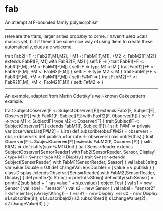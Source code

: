 fab
===

An attempt at F-bounded family polymorphism

---------------------------------

Here are the traits, larger arities probably to come. I haven't used Scala macros yet, 
but if there'd be some nice way of using them to create these automatically, clues 
are welcome.

trait Fab2[+F <: Fab2[F,M1,M2], +M1 <: FabM1[F,M1], +M2 <: FabM2[F,M2]] extends FabR1[F, M1] with FabR2[F, M2] {
  self: F =>
}
trait FabR1[+F <: FabR1[F,M], +M <: FabM1[F,M]] {
  self: F =>
  type M1 <: M
}
trait FabR2[+F <: FabR2[F,M], +M <: FabM2[F,M]] {
  self: F =>
  type M2 <: M
}
trait FabM1[+F <: FabR1[F,M], +M <: FabM1[F,M]] {
  self: F#M1 =>
}
trait FabM2[+F <: FabR2[F,M], +M <: FabM2[F,M]] {
  self: F#M2 =>
}

-------------------------------------

An example, adapted from Martin Odersky's well-known Cake pattern example:


trait SubjectObserver[F <: SubjectObserver[F]]
  extends Fab2[F, Subject[F], Observer[F]] with FabR1[F, Subject[F]] with FabR2[F, Observer[F]] {
  self: F =>
  type M1 <: Subject[F]
  type M2 <: Observer[F]
}
trait Subject[F <: SubjectObserver[F]] extends FabM1[F, Subject[F]] {
  self: F#M1 =>
  private var observers:List[F#M2] = List()
  def subscribe(obs:F#M2) = 
    observers = obs :: observers
  def publish = 
    for (obs <- observers) obs.notify(this)
}
trait Observer[F <: SubjectObserver[F]] extends FabM2[F, Observer[F]] {
  self: F#M2 =>
  def notify(sub:F#M1):Unit
}
trait SensorReader extends SubjectObserver[SensorReader] with Fab2[SensorReader, Sensor, Display] {
  type M1 = Sensor
  type M2 = Display
}
trait Sensor extends Subject[SensorReader] with FabM1[SensorReader, Sensor] {
  val label:String
  var value:Double = 0.0
  def changeValue(v:Double) = {
    value = v
    publish
  }
}
class Display extends Observer[SensorReader] with FabM2[SensorReader, Display] {
  def printlnZ(s:String) = println(s:String)
  def notify(sub:Sensor) =
    printlnZ(sub.label + " has value " + sub.value)
}
object Test {
  val s1 = new Sensor { val label = "sensor1" }
  val s2 = new Sensor { val label = "sensor2" }
  def main(args:Array[String]) = {
    val d1 = new Display; val d2 = new Display
    s1.subscribe(d1); s1.subscribe(d2)
    s2.subscribe(d1)
    s1.changeValue(2); s2.changeValue(3)
  }
}


